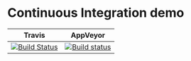 # Continuous Integration demo

Travis | AppVeyor
--- | ---
[![Build Status](https://travis-ci.org/Rendojack/demos.svg?branch=master)](https://travis-ci.org/Rendojack/demos)| [![Build status](https://ci.appveyor.com/api/projects/status/h262i196x0hs8h5a/branch/master?svg=true)](https://ci.appveyor.com/project/Rendojack/ci-demo/branch/master)
